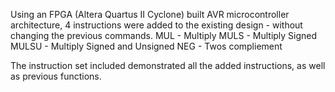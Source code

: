 Using an FPGA (Altera Quartus II Cyclone) built AVR microcontroller architecture, 4 instructions were added to the existing design - without changing the previous commands. 
MUL - Multiply
MULS - Multiply Signed
MULSU - Multiply Signed and Unsigned
NEG - Twos compliement

The instruction set included demonstrated all the added instructions, as well as previous functions.

